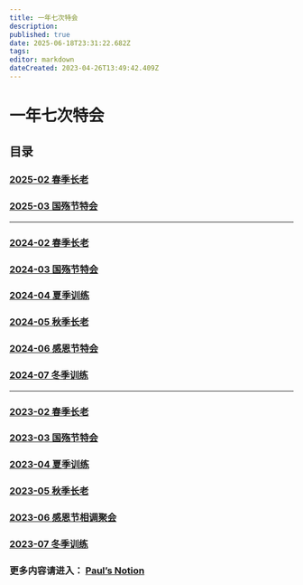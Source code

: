 ```yaml
---
title: 一年七次特会
description: 
published: true
date: 2025-06-18T23:31:22.682Z
tags: 
editor: markdown
dateCreated: 2023-04-26T13:49:42.409Z
---
```


# 一年七次特会
## 目录
### [2025-02 春季长老](/home/2025-02)
### [2025-03 国殇节特会](/home/2025-03)
---
### [2024-02 春季长老](/home/2024-02)
### [2024-03 国殇节特会](/home/2024-03)
### [2024-04 夏季训练](/home/2024-04)
### [2024-05 秋季长老](/home/2024-05)
### [2024-06 感恩节特会](/home/2024-06)
### [2024-07 冬季训练](/home/2024-07)
---
### [2023-02 春季长老](/home/2023-02)
### [2023-03 国殇节特会](/home/2023-03)
### [2023-04 夏季训练](/home/2023-04)
### [2023-05 秋季长老](/home/2023-05)
### [2023-06 感恩节相调聚会](/home/2023-06)
### [2023-07 冬季训练](/home/2023-07)

### 更多内容请进入： [Paul’s Notion](https://mygoodland.notion.site/Paul-s-NOTION-117eeafd285445828856f7d6be113607?pvs=4) 

<!-- Google tag (gtag.js) -->
<script async src="https://www.googletagmanager.com/gtag/js?id=G-1P8709Z16T"></script>
<script>
  window.dataLayer = window.dataLayer || [];
  function gtag(){dataLayer.push(arguments);}
  gtag('js', new Date());

  gtag('config', 'G-1P8709Z16T');
</script>